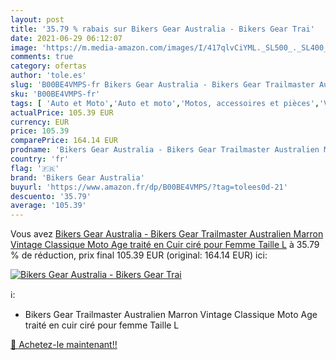 ```yaml
---
layout: post
title: '35.79 % rabais sur Bikers Gear Australia - Bikers Gear Trai'
date: 2021-06-29 06:12:07
image: 'https://m.media-amazon.com/images/I/417qlvCiYML._SL500_._SL400_.jpg'
comments: true
category: ofertas
author: 'tole.es'
slug: 'B00BE4VMPS-fr Bikers Gear Australia - Bikers Gear Trailmaster Australien...'
sku: 'B00BE4VMPS-fr'
tags: [ 'Auto et Moto','Auto et moto','Motos, accessoires et pièces','Vestes de moto','Vêtements de protection moto','bikers gear australia', ]
actualPrice: 105.39 EUR
currency: EUR
price: 105.39
comparePrice: 164.14 EUR
prodname: 'Bikers Gear Australia - Bikers Gear Trailmaster Australien Marron Vintage Classique Moto Age traité en Cuir ciré pour Femme Taille L'
country: 'fr'
flag: '🇫🇷'
brand: 'Bikers Gear Australia'
buyurl: 'https://www.amazon.fr/dp/B00BE4VMPS/?tag=tolees0d-21'
descuento: '35.79'
average: '105.39'
---
```


Vous avez [Bikers Gear Australia - Bikers Gear Trailmaster Australien Marron Vintage Classique Moto Age traité en Cuir ciré pour Femme Taille L](https://www.amazon.fr/dp/B00BE4VMPS/?tag=tolees0d-21)  à  35.79 % de réduction, prix final  105.39 EUR (original: 164.14 EUR) ici:

[![Bikers Gear Australia - Bikers Gear Trai](https://m.media-amazon.com/images/I/417qlvCiYML._SL500_._SL400_.jpg)](https://www.amazon.fr/dp/B00BE4VMPS/?tag=tolees0d-21)

ℹ️:

- Bikers Gear Trailmaster Australien Marron Vintage Classique Moto Age traité en cuir ciré pour femme Taille L

[🛒 Achetez-le maintenant!!](https://www.amazon.fr/dp/B00BE4VMPS/?tag=tolees0d-21)
